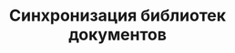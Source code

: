 ---
title: "Синхронизация библиотек документов"
url: /ru/sharepoint/document-library-synchronization/
weight: 30
type: docs
---